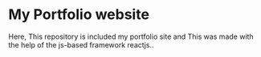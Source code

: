 # My Portfolio website
 Here, This repository is included my portfolio site and This was made with the help of the js-based framework reactjs..
